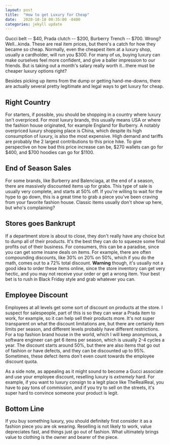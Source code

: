 ```yaml
---
layout: post
title:  "How to get Luxury for Cheap"
date:   2020-10-18 00:35:00 -0400
categories: jekyll update
---
```


Gucci belt -- $40, Prada clutch -- $200, Burberry Trench -- $700. Wrong?
Well...kinda. These are real item prices, but there's a catch for how they
became so cheap. Normally, even the cheapest item at a luxury shop, usually a
cardholder, will run you $300. For many of us, buying luxury can make
ourselves feel more confident, and give a baller impression to our friends.
But is taking out a month's salary really worth it...there must be cheaper
luxury options right?

Besides picking up items from the dump or getting hand-me-downs, there are
actually several pretty legitimate and legal ways to get luxury for cheap.

## Right Country

For starters, if possible, you should be shopping in a country where luxury
isn't overpriced. For most luxury brands, this usually means USA or where the
fashion house originated, for example England for Burberry. A notably
overpriced luxury shopping place is China, which despite its high consumption
of luxury, is also the most expensive. High demand and tariffs are probably
the 2 largest contributions to this price hike. To give perspective on how
bad this price increase can be, $270 wallets can go for $400, and $700
hoodies can go for $1100.

## End of Season Sales

For some brands, like Burberry and Balenciaga, at the end of a season, there
are massively discounted items up for grabs. This type of sale is usually
very complete, and starts at 50% off. If you're willing to wait for the hype
to go down, this is a great time to grab a piece you've been craving from
your favorite fashion house. Classic items usually don't show up here, but
who's complaining?

## Stores goes Bankrupt

If a department store is about to close, they don't really have any choice
but to dump all of their products. It's the best they can do to squeeze some
final profits out of their business. For consumers, this can be a paradise,
since you can get some insane deals on items. For example, there are often
compounding discounts, like 30% on 20% on 50%, which if you do the math,
comes out to a 72% total discount. **Warning** though, it's usually not a
good idea to order these items online, since the store inventory can get very
hectic, and you may not receive your order or get a wrong item. Your best bet
is to rush in Black Friday style and grab whatever you can.

## Employee Discount

Employees at all levels get some sort of discount on products at the store. I
suspect for salespeople, part of this is so they can wear a Prada item to
work, for example, so it can help sell their products more. It's not super
transparent on what the discount limitations are, but there are certainly
item limits per season, and different levels probably have different
restrictions. For a top fashion brand house in the world, which I will keep
anonymous, a software engineer can get 6 items per season, which is usually
2-4 cycles a year. The discount starts around 50%, but there are also items
that go out of fashion or have defects, and they can be discounted up to 95%.
Sometimes, these defect items don't even count towards the employee discount
quota.

As a side note, as appealing as it might sound to become a Gucci associate
and use your employee discount, reselling luxury is _extremely_ hard. For
example, if you want to luxury consign to a legit place like TheRealReal, you
have to pay tons of commission, and if you try to sell on the streets, it's
super hard to convince someone your product is legit.

## Bottom Line

If you buy something luxury, you should definitely first consider it as a
fashion piece you are ok wearing. Reselling is not likely to work, value
depreciates fast, and things just go out of fashion. What ultimately brings
value to clothing is the owner and bearer of the piece.